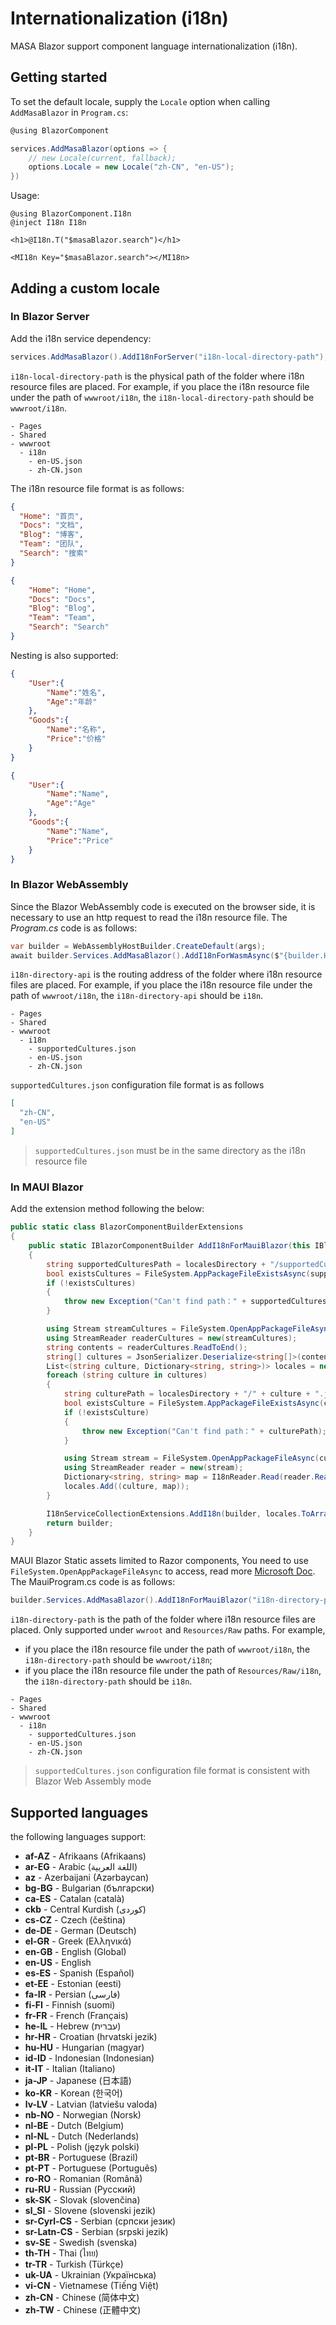 ﻿# Internationalization (i18n)

MASA Blazor support component language internationalization (i18n).

## Getting started

To set the default locale, supply the `Locale` option when calling `AddMasaBlazor` in `Program.cs`:

```csharp Program.cs
@using BlazorComponent

services.AddMasaBlazor(options => {
    // new Locale(current, fallback);
    options.Locale = new Locale("zh-CN", "en-US");
})
```

Usage:

```razor
@using BlazorComponent.I18n
@inject I18n I18n

<h1>@I18n.T("$masaBlazor.search")</h1>

<MI18n Key="$masaBlazor.search"></MI18n>
```

## Adding a custom locale

### In Blazor Server

Add the i18n service dependency:

```csharp Program.cs
services.AddMasaBlazor().AddI18nForServer("i18n-local-directory-path");
```

`i18n-local-directory-path` is the physical path of the folder where i18n resource files are placed. For example, if you place the i18n resource file under the path of `wwwroot/i18n`, the `i18n-local-directory-path` should be `wwwroot/i18n`.

```
- Pages 
- Shared 
- wwwroot
  - i18n
    - en-US.json
    - zh-CN.json
```

The i18n resource file format is as follows:

```json wwwroot/i18n/zh-CN.json
{
  "Home": "首页",
  "Docs": "文档",
  "Blog": "博客",
  "Team": "团队",
  "Search": "搜索"
}
```

```json wwwroot/i18n/en-US.json
{
    "Home": "Home",
    "Docs": "Docs",
    "Blog": "Blog",
    "Team": "Team",
    "Search": "Search"
}
```

Nesting is also supported:

```json wwwroot/i18n/zh-CN.json
{
    "User":{
        "Name":"姓名",
        "Age":"年龄"
    },
    "Goods":{
        "Name":"名称",
        "Price":"价格"
    }
}
```

```json wwwroot/i18n/en-US.json
{
    "User":{
        "Name":"Name",
        "Age":"Age"
    },
    "Goods":{
        "Name":"Name",
        "Price":"Price"
    }
}
```

### In Blazor WebAssembly

Since the Blazor WebAssembly code is executed on the browser side, it is necessary to use an http request to read the i18n resource file. The _Program.cs_ code is as follows:

```csharp Program.cs
var builder = WebAssemblyHostBuilder.CreateDefault(args);
await builder.Services.AddMasaBlazor().AddI18nForWasmAsync($"{builder.HostEnvironment.BaseAddress}/i18n-directory-api");
```

`i18n-directory-api` is the routing address of the folder where i18n resource files are placed. For example, if you place the i18n resource file under the path of `wwwroot/i18n`, the `i18n-directory-api` should be `i18n`.

```
- Pages 
- Shared 
- wwwroot
  - i18n
    - supportedCultures.json
    - en-US.json
    - zh-CN.json
```

`supportedCultures.json` configuration file format is as follows

```json wwwroot/i18n/supportedCultures.json
[
  "zh-CN",
  "en-US"
]
```

> `supportedCultures.json` must be in the same directory as the i18n resource file

### In MAUI Blazor

Add the extension method following the below:

```csharp
public static class BlazorComponentBuilderExtensions
{
    public static IBlazorComponentBuilder AddI18nForMauiBlazor(this IBlazorComponentBuilder builder, string localesDirectory)
    {
        string supportedCulturesPath = localesDirectory + "/supportedCultures.json";
        bool existsCultures = FileSystem.AppPackageFileExistsAsync(supportedCulturesPath).Result;
        if (!existsCultures)
        {
            throw new Exception("Can't find path：" + supportedCulturesPath);
        }

        using Stream streamCultures = FileSystem.OpenAppPackageFileAsync(supportedCulturesPath).Result;
        using StreamReader readerCultures = new(streamCultures);
        string contents = readerCultures.ReadToEnd();
        string[] cultures = JsonSerializer.Deserialize<string[]>(contents) ?? throw new Exception("Failed to read supportedCultures json file data!");
        List<(string culture, Dictionary<string, string>)> locales = new();
        foreach (string culture in cultures)
        {
            string culturePath = localesDirectory + "/" + culture + ".json";
            bool existsCulture = FileSystem.AppPackageFileExistsAsync(culturePath).Result;
            if (!existsCulture)
            {
                throw new Exception("Can't find path：" + culturePath);
            }

            using Stream stream = FileSystem.OpenAppPackageFileAsync(culturePath).Result;
            using StreamReader reader = new(stream);
            Dictionary<string, string> map = I18nReader.Read(reader.ReadToEnd());
            locales.Add((culture, map));
        }

        I18nServiceCollectionExtensions.AddI18n(builder, locales.ToArray());
        return builder;
    }
}
```

MAUI Blazor Static assets limited to Razor components, You need to use `FileSystem.OpenAppPackageFileAsync` to access, read more [Microsoft Doc](https://learn.microsoft.com/en-us/aspnet/core/blazor/hybrid/static-files?view=aspnetcore-7.0#static-assets-limited-to-razor-components). The MauiProgram.cs code is as follows:

```csharp Program.cs
builder.Services.AddMasaBlazor().AddI18nForMauiBlazor("i18n-directory-path");
```

`i18n-directory-path` is the path of the folder where i18n resource files are placed. Only supported under `wwroot` and `Resources/Raw` paths. For example,

- if you place the i18n resource file under the path of `wwwroot/i18n`, the `i18n-directory-path` should be `wwwroot/i18n`; 
- if you place the i18n resource file under the path of `Resources/Raw/i18n`, the `i18n-directory-path` should be `i18n`.

```
- Pages 
- Shared 
- wwwroot
  - i18n
    - supportedCultures.json
    - en-US.json
    - zh-CN.json
```

> `supportedCultures.json` configuration file format is consistent with Blazor Web Assembly mode

## Supported languages

the following languages support:

* **af-AZ** - Afrikaans (Afrikaans)
* **ar-EG** - Arabic (اللغة العربية)
* **az** - Azerbaijani (Azərbaycan)
* **bg-BG** - Bulgarian (български)
* **ca-ES** - Catalan (català)
* **ckb** - Central Kurdish (کوردی)
* **cs-CZ** - Czech (čeština)
* **de-DE** - German (Deutsch)
* **el-GR** - Greek (Ελληνικά)
* **en-GB** - English (Global)
* **en-US** - English
* **es-ES** - Spanish (Español)
* **et-EE** - Estonian (eesti)
* **fa-IR** - Persian (فارسی)
* **fi-FI** - Finnish (suomi)
* **fr-FR** - French (Français)
* **he-IL** - Hebrew (עברית)
* **hr-HR** - Croatian (hrvatski jezik)
* **hu-HU** - Hungarian (magyar)
* **id-ID** - Indonesian (Indonesian)
* **it-IT** - Italian (Italiano)
* **ja-JP** - Japanese (日本語)
* **ko-KR** - Korean (한국어)
* **lv-LV** - Latvian (latviešu valoda)
* **nb-NO** - Norwegian (Norsk)
* **nl-BE** - Dutch (Belgium)
* **nl-NL** - Dutch (Nederlands)
* **pl-PL** - Polish (język polski)
* **pt-BR** - Portuguese (Brazil)
* **pt-PT** - Portuguese (Português)
* **ro-RO** - Romanian (Română)
* **ru-RU** - Russian (Русский)
* **sk-SK** - Slovak (slovenčina)
* **sl_SI** - Slovene (slovenski jezik)
* **sr-Cyrl-CS** - Serbian (српски језик)
* **sr-Latn-CS** - Serbian (srpski jezik)
* **sv-SE** - Swedish (svenska)
* **th-TH** - Thai (ไทย)
* **tr-TR** - Turkish (Türkçe)
* **uk-UA** - Ukrainian (Українська)
* **vi-CN** - Vietnamese (Tiếng Việt)
* **zh-CN** - Chinese (简体中文)
* **zh-TW** - Chinese (正體中文)
